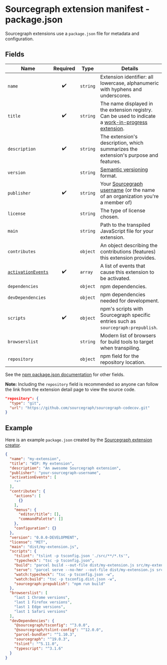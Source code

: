 # Sourcegraph extension manifest - package.json

Sourcegraph extensions use a `package.json` file for metadata and configuration.

## Fields

Name | Required | Type | Details
---- |:--------:| ---- | -------
`name` | ✔️ | `string` | Extension identifier: all lowercase, alphanumeric with hyphens and underscores.
`title` | ✔️ | `string`| The name displayed in the extension registry. Can be used to indicate a [work-in-progress extension](publishing.md#wip-extensions).
`description` | ✔️ | `string` | The extension's description, which summarizes the extension's purpose and features.
`version` | | `string` | [Semantic versioning](https://semver.org/) format.
`publisher` | ✔️ | `string` | Your [Sourcegraph username](development_environment#sourcegraph-com-account-and-the-sourcegraph-cli) (or the name of an organization you're a member of)
`license` | | `string` | The type of license chosen.
`main` | | `string` | Path to the transpiled JavaScript file for your extension.
`contributes` | | `object` | An object describing the contributions (features) this extension provides.
[`activationEvents`](activation.md) | ✔️ | `array` | A list of events that cause this extension to be activated.
`dependencies` | | `object` | npm dependencies.
`devDependencies` | | `object` | npm dependencies needed for development.
`scripts` | ✔️ | `object` | npm's scripts with Sourcegraph specific entries such as `sourcegraph:prepublish`.
`browserslist` | | `string` | Modern list of browsers for build tools to target when transpiling.
`repository` | | `object` | npm field for the repository location.

See the [npm package.json documentation](https://docs.npmjs.com/creating-a-package-json-file) for other fields.

**Note:** Including the `repository` field is recommended so anyone can follow the link from the extension detail page to view the source code.

```json
"repository": {
  "type": "git",
  "url": "https://github.com/sourcegraph/sourcegraph-codecov.git"
}
```

## Example

Here is an example `package.json` created by the [Sourcegraph extension creator](creating.md#creating-an-extension-the-easy-way).

```json
{
  "name": "my-extension",
  "title": "WIP: My extension",
  "description": "An awesome Sourcegraph extension",
  "publisher": "your-sourcegraph-username",
  "activationEvents": [
    "*"
  ],
  "contributes": {
    "actions": [
      {}
    ],
    "menus": {
      "editor/title": [],
      "commandPalette": []
    },
    "configuration": {}
  },
  "version": "0.0.0-DEVELOPMENT",
  "license": "MIT",
  "main": "dist/my-extension.js",
  "scripts": {
    "tslint": "tslint -p tsconfig.json './src/**/*.ts'",
    "typecheck": "tsc -p tsconfig.json",
    "build": "parcel build --out-file dist/my-extension.js src/my-extension.ts",
    "serve": "parcel serve --no-hmr --out-file dist/my-extension.js src/my-extension.ts",
    "watch:typecheck": "tsc -p tsconfig.json -w",
    "watch:build": "tsc -p tsconfig.dist.json -w",
    "sourcegraph:prepublish": "npm run build"
  },
  "browserslist": [
    "last 1 Chrome versions",
    "last 1 Firefox versions",
    "last 1 Edge versions",
    "last 1 Safari versions"
  ],
  "devDependencies": {
    "@sourcegraph/tsconfig": "^3.0.0",
    "@sourcegraph/tslint-config": "^12.0.0",
    "parcel-bundler": "^1.10.3",
    "sourcegraph": "^19.0.3",
    "tslint": "^5.11.0",
    "typescript": "^3.1.6"
  }
}
```
